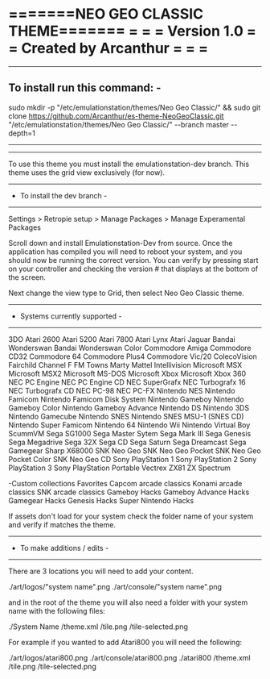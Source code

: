 =======NEO GEO CLASSIC THEME=======
=			  	  =
=           Version 1.0           =
=       Created by Arcanthur      =
=				  =
===================================


---------------------------------
To install run this command:    -
---------------------------------

sudo mkdir -p "/etc/emulationstation/themes/Neo Geo Classic/" && sudo git clone https://github.com/Arcanthur/es-theme-NeoGeoClassic.git "/etc/emulationstation/themes/Neo Geo Classic/" --branch master --depth=1

----------------------------------
----------------------------------

To use this theme you must install the emulationstation-dev branch.
This theme uses the grid view exclusively (for now).

---------------------------------
-  To install the dev branch    -
---------------------------------

Settings > Retropie setup > Manage Packages > Manage Experamental Packages

Scroll down and install Emulationstation-Dev from source.  Once the application has compiled you will need to reboot your system, and you should now be running the correct version.  You can verify by pressing start on your controller and checking the version # that displays at the bottom of the screen.

Next change the view type to Grid, then select Neo Geo Classic theme.

---------------------------------
- Systems currently supported   -
---------------------------------

3DO
Atari 2600
Atari 5200
Atari 7800
Atari Lynx
Atari Jaguar
Bandai Wonderswan
Bandai Wonderswan Color
Commodore Amiga
Commodore CD32
Commodore 64
Commodore Plus4
Commodore Vic/20
ColecoVision
Fairchild Channel F
FM Towns Marty
Mattel Intellivision
Microsoft MSX
Microsoft MSX2
Microsoft MS-DOS
Microsoft Xbox
Microsoft Xbox 360
NEC PC Engine
NEC PC Engine CD
NEC SuperGrafx
NEC Turbografx 16
NEC Turbografx CD
NEC PC-98
NEC PC-FX
Nintendo NES
Nintendo Famicom
Nintendo Famicom Disk System
Nintendo Gameboy
Nintendo Gameboy Color
Nintendo Gameboy Advance
Nintendo DS
Nintendo 3DS
Nintendo Gamecube
Nintendo SNES
Nintendo SNES MSU-1 (SNES CD)
Nintendo Super Famicom
Nintendo 64
Nintendo Wii
Nintendo Virtual Boy
ScummVM
Sega SG1000
Sega Master Sytem
Sega Mark III
Sega Genesis
Sega Megadrive
Sega 32X
Sega CD
Sega Saturn
Sega Dreamcast
Sega Gamegear
Sharp X68000
SNK Neo Geo
SNK Neo Geo Pocket
SNK Neo Geo Pocket Color
SNK Neo Geo CD
Sony PlayStation 1
Sony PlayStation 2
Sony PlayStation 3
Sony PlayStation Portable
Vectrex
ZX81
ZX Spectrum

-Custom collections
Favorites
Capcom arcade classics 
Konami arcade classics
SNK arcade classics
Gameboy Hacks
Gameboy Advance Hacks
Gamegear Hacks
Genesis Hacks
Super Nintendo Hacks

If assets don't load for your system check the folder name of your system and verify if matches the theme.

----------------------------------
-   To make additions / edits    -
----------------------------------

There are 3 locations you will need to add your content.

./art/logos/"system name".png
./art/console/"system name".png

and in the root of the theme you will also need a folder with your system name with the following files:

./System Name
	/theme.xml
	/tile.png
	/tile-selected.png

For example if you wanted to add Atari800 you will need the following:

./art/logos/atari800.png
./art/console/atari800.png
./atari800
	/theme.xml
	/tile.png
	/tile-selected.png
